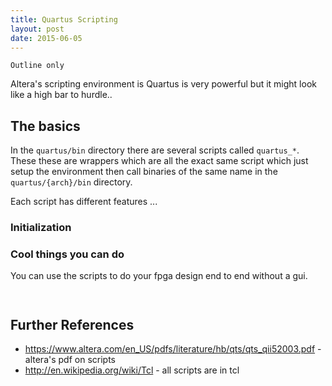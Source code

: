 ```yaml
---
title: Quartus Scripting
layout: post
date: 2015-06-05
---
```


`Outline only`

Altera's scripting environment is Quartus is very powerful but it might look like
a high bar to hurdle.. 

## The basics

In the `quartus/bin` directory there are several scripts called `quartus_*`.  These these are wrappers which are all the  exact same script which just setup the environment then call binaries of the same name in the `quartus/{arch}/bin` directory. 

Each script has different features ...

### Initialization

### Cool things you can do

You can use the scripts to do your fpga design end to end without a gui. 

```


```

## Further References
- https://www.altera.com/en_US/pdfs/literature/hb/qts/qts_qii52003.pdf - altera's pdf on scripts
- http://en.wikipedia.org/wiki/Tcl - all scripts are in tcl
